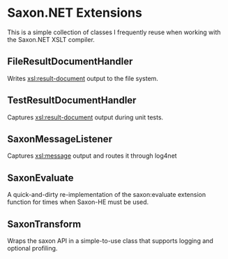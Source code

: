 Saxon.NET Extensions
====================

This is a simple collection of classes I frequently reuse when working with the Saxon.NET XSLT compiler.

FileResultDocumentHandler
-------------------------

Writes <xsl:result-document> output to the file system.

TestResultDocumentHandler
-------------------------

Captures <xsl:result-document> output during unit tests.

SaxonMessageListener
--------------------

Captures <xsl:message> output and routes it through log4net

SaxonEvaluate
-------------

A quick-and-dirty re-implementation of the saxon:evaluate extension function for times when Saxon-HE must be used.

SaxonTransform
--------------

Wraps the saxon API in a simple-to-use class that supports logging and optional profiling.

